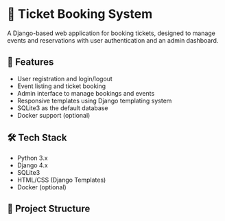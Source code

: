 # 🎫 Ticket Booking System

A Django-based web application for booking tickets, designed to manage events and reservations with user authentication and an admin dashboard.

## 🚀 Features

- User registration and login/logout
- Event listing and ticket booking
- Admin interface to manage bookings and events
- Responsive templates using Django templating system
- SQLite3 as the default database
- Docker support (optional)

## 🛠️ Tech Stack

- Python 3.x
- Django 4.x
- SQLite3
- HTML/CSS (Django Templates)
- Docker (optional)

## 📁 Project Structure


